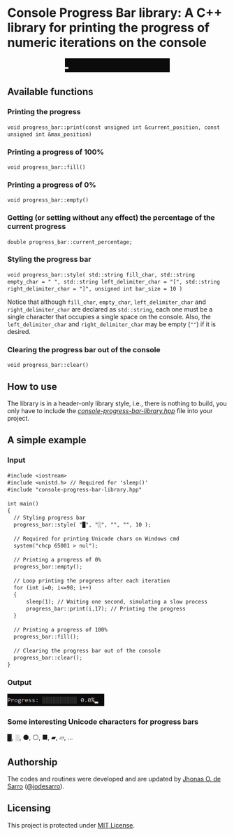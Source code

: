 # Console Progress Bar library: A C++ library for printing the progress of numeric iterations on the console


<p align="center" width="100%">
    <img src="https://github.com/jodesarro/console-progress-bar-library/blob/main/illustration.gif">
</p>

## Available functions

### Printing the progress
```
void progress_bar::print(const unsigned int &current_position, const unsigned int &max_position)
```

### Printing a progress of 100%
```
void progress_bar::fill()
```

### Printing a progress of 0%
```
void progress_bar::empty()
```

### Getting (or setting without any effect) the percentage of the current progress
```
double progress_bar::current_percentage;
```

### Styling the progress bar
```
void progress_bar::style( std::string fill_char, std::string empty_char = " ", std::string left_delimiter_char = "[", std::string right_delimiter_char = "]", unsigned int bar_size = 10 )
```
Notice that although `fill_char`, `empty_char`, `left_delimiter_char` and `right_delimiter_char` are declared as `std::string`, each one must be a single character that occupies a single space on the console. Also, the `left_delimiter_char` and `right_delimiter_char` may be empty (`""`) if it is desired.


### Clearing the progress bar out of the console
```
void progress_bar::clear()
```

## How to use

The library is in a header-only library style, i.e., there is nothing to build, you only have to include the <a href="console-progress-bar-library.hpp">*console-progress-bar-library.hpp*</a> file into your project.

## A simple example

### Input

```
#include <iostream>
#include <unistd.h> // Required for 'sleep()'
#include "console-progress-bar-library.hpp"

int main()
{
  // Styling progress bar
  progress_bar::style( "█", "░", "", "", 10 );
  
  // Required for printing Unicode chars on Windows cmd
  system("chcp 65001 > nul");

  // Printing a progress of 0%
  progress_bar::empty();

  // Loop printing the progress after each iteration
  for (int i=0; i<=98; i++)
  {
      sleep(1); // Waiting one second, simulating a slow process
      progress_bar::print(i,17); // Printing the progress
  }

  // Printing a progress of 100%
  progress_bar::fill();

  // Clearing the progress bar out of the console
  progress_bar::clear();
}
```

### Output

![Illustration](https://github.com/jodesarro/console-progress-bar-library/blob/main/example.gif)

### Some interesting Unicode characters for progress bars
█, ░, ⚫, ⚪, ■, ▰, ▱, ...

## Authorship

The codes and routines were developed and are updated by <a href="https://www.researchgate.net/profile/Jhonas-de-Sarro">Jhonas O. de Sarro</a> ([@jodesarro]( https://github.com/jodesarro )).

## Licensing

This project is protected under <a href="LICENSE">MIT License</a>.
